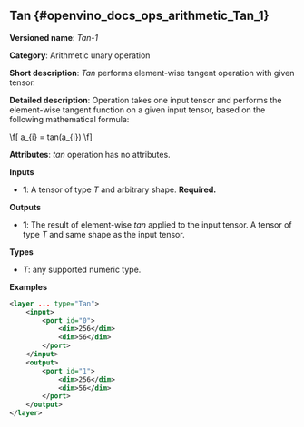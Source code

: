## Tan <a name="Tan"></a> {#openvino_docs_ops_arithmetic_Tan_1}

**Versioned name**: *Tan-1*

**Category**: Arithmetic unary operation

**Short description**: *Tan* performs element-wise tangent operation with given tensor.

**Detailed description**:  Operation takes one input tensor and performs the element-wise tangent function on a given input tensor, based on the following mathematical formula:

\f[
a_{i} = tan(a_{i})
\f]

**Attributes**: *tan*  operation has no attributes.

**Inputs**

* **1**: A tensor of type *T* and arbitrary shape. **Required.**

**Outputs**

* **1**: The result of element-wise *tan* applied to the input tensor. A tensor of type *T* and same shape as the input tensor.

**Types**

* *T*: any supported numeric type.


**Examples**

```xml
<layer ... type="Tan">
    <input>
        <port id="0">
            <dim>256</dim>
            <dim>56</dim>
        </port>
    </input>
    <output>
        <port id="1">
            <dim>256</dim>
            <dim>56</dim>
        </port>
    </output>
</layer>
```
